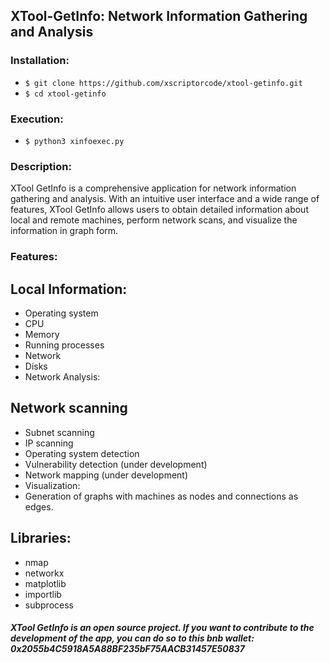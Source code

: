 ##  XTool-GetInfo: Network Information Gathering and Analysis

###  Installation:

*  ``` $ git clone https://github.com/xscriptorcode/xtool-getinfo.git ```
*  ``` $ cd xtool-getinfo ```

###  Execution:

*  ``` $ python3 xinfoexec.py ```


###  Description:

XTool GetInfo is a comprehensive application for network information gathering and analysis. With an intuitive user interface and a wide range of features, XTool GetInfo allows users to obtain detailed information about local and remote machines, perform network scans, and visualize the information in graph form.

###  Features:

##  Local Information:

* Operating system
* CPU
* Memory
* Running processes
* Network
* Disks
* Network Analysis:

##  Network scanning
* Subnet scanning
* IP scanning
* Operating system detection
* Vulnerability detection (under development)
* Network mapping (under development)
* Visualization:
* Generation of graphs with machines as nodes and connections as edges.
##  Libraries:

* nmap
* networkx
* matplotlib
* importlib
* subprocess

##### XTool GetInfo is an open source project. If you want to contribute to the development of the app, you can do so to this bnb wallet: 0x2055b4C5918A5A88BF235bF75AACB31457E50837

